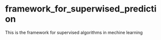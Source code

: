 # framework_for_superwised_prediction
This is the framework for supervised algorithms in mechine learning
